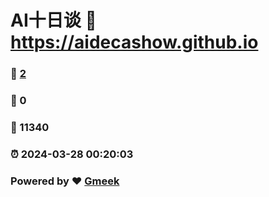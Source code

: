 #  AI十日谈  :link: https://aidecashow.github.io 
### :page_facing_up: [2](https://aidecashow.github.io/tag.html) 
### :speech_balloon: 0 
### :hibiscus: 11340 
### :alarm_clock: 2024-03-28 00:20:03 
### Powered by :heart: [Gmeek](https://github.com/Meekdai/Gmeek)
